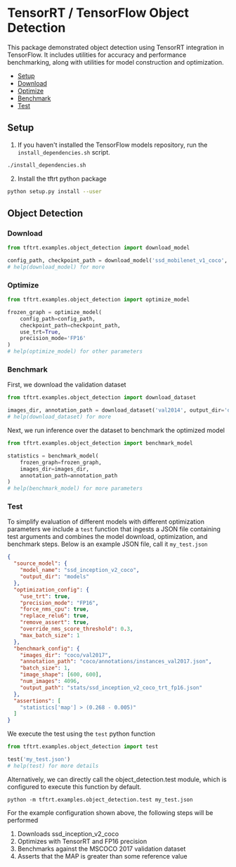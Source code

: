 # TensorRT / TensorFlow Object Detection

This package demonstrated object detection using TensorRT integration in TensorFlow. 
It includes utilities for accuracy and performance benchmarking, along with 
utilities for model construction and optimization.

* [Setup](#setup)
* [Download](#od_download)
* [Optimize](#od_optimize)
* [Benchmark](#od_benchmark)
* [Test](#od_test)

<a name="setup"></a>
## Setup

1. If you haven't installed the TensorFlow models repository, run the ``install_dependencies.sh`` script.

```bash
./install_dependencies.sh
```

2. Install the tftrt python package

```bash
python setup.py install --user
```

<a name="od"></a>
## Object Detection

<a name="od_download"></a>
### Download
```python
from tftrt.examples.object_detection import download_model

config_path, checkpoint_path = download_model('ssd_mobilenet_v1_coco', output_dir='models')
# help(download_model) for more
```

<a name="od_optimize"></a>
### Optimize

```python
from tftrt.examples.object_detection import optimize_model

frozen_graph = optimize_model(
    config_path=config_path, 
    checkpoint_path=checkpoint_path,
    use_trt=True,
    precision_mode='FP16'
)
# help(optimize_model) for other parameters
```

<a name="od_benchmark"></a>
### Benchmark

First, we download the validation dataset

```python
from tftrt.examples.object_detection import download_dataset

images_dir, annotation_path = download_dataset('val2014', output_dir='dataset')
# help(download_dataset) for more
```

Next, we run inference over the dataset to benchmark the optimized model

```python
from tftrt.examples.object_detection import benchmark_model

statistics = benchmark_model(
    frozen_graph=frozen_graph, 
    images_dir=images_dir, 
    annotation_path=annotation_path
)
# help(benchmark_model) for more parameters
```

<a name="od_test"></a>
### Test
To simplify evaluation of different models with different optimization parameters
we include a ``test`` function that ingests a JSON file containing test arguments
and combines the model download, optimization, and benchmark steps.  Below is an
example JSON file, call it ``my_test.json``

```json
{
  "source_model": {
    "model_name": "ssd_inception_v2_coco",
    "output_dir": "models"
  },
  "optimization_config": {
    "use_trt": true,
    "precision_mode": "FP16",
    "force_nms_cpu": true,
    "replace_relu6": true,
    "remove_assert": true,
    "override_nms_score_threshold": 0.3,
    "max_batch_size": 1
  },
  "benchmark_config": {
    "images_dir": "coco/val2017",
    "annotation_path": "coco/annotations/instances_val2017.json",
    "batch_size": 1,
    "image_shape": [600, 600],
    "num_images": 4096,
    "output_path": "stats/ssd_inception_v2_coco_trt_fp16.json"
  },
  "assertions": [
    "statistics['map'] > (0.268 - 0.005)"
  ]
}
```

We execute the test using the ``test`` python function

```python
from tftrt.examples.object_detection import test

test('my_test.json')
# help(test) for more details
```

Alternatively, we can directly call the object_detection.test module, which
is configured to execute this function by default.

```shell
python -m tftrt.examples.object_detection.test my_test.json
```

For the example configuration shown above, the following steps will be performed

1. Downloads ssd_inception_v2_coco
2. Optimizes with TensorRT and FP16 precision
3. Benchmarks against the MSCOCO 2017 validation dataset
4. Asserts that the MAP is greater than some reference value
